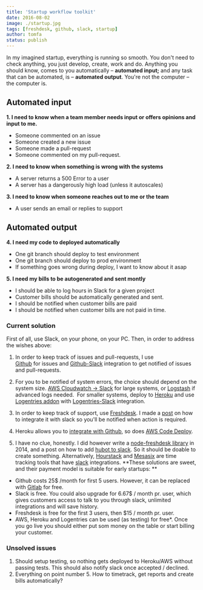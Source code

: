 ```yaml
---
title: 'Startup workflow toolkit'
date: 2016-08-02
image: ./startup.jpg
tags: [freshdesk, github, slack, startup]
author: tomfa
status: publish
---
```


In my imagined startup, everything is running so smooth. You don't need to check anything, you just develop, create, work and do. Anything you should know, comes to you automatically – **automated input;** and any task that can be automated, is – **automated output**. You're not the computer – the computer is.

## Automated input

**1\. I need to know when a team member needs input or offers opinions and input to me.**

- Someone commented on an issue
- Someone created a new issue
- Someone made a pull-request
- Someone commented on my pull-request.

**2\. I need to know when something is wrong with the systems**

- A server returns a 500 Error to a user
- A server has a dangerously high load (unless it autoscales)

**3\. I need to know when someone reaches out to me or the team**

- A user sends an email or replies to support

## **Automated output**

**4\. I need my code to deployed automatically**

- One git branch should deploy to test environment
- One git branch should deploy to prod environment
- If something goes wrong during deploy, I want to know about it asap

**5\. I need my bills to be autogenerated and sent montly**

- I should be able to log hours in Slack for a given project
- Customer bills should be automatically generated and sent.
- I should be notified when customer bills are paid
- I should be notified when customer bills are not paid in time.

### Current solution

First of all, use Slack, on your phone, on your PC.
Then, in order to address the wishes above:

1. In order to keep track of issues and pull-requests, I use [Github](https://github.com/) for issues and [Github-Slack](https://slack.com/apps/A0F7YS2SX-github) integration to get notified of issues and pull-requests.

2. For you to be notified of system errors, the choice should depend on the system size. [AWS Cloudwatch -> Slack](http://ashiina.github.io/2015/06/cloudwatch-lambda-slack/) for large systems, or [Logstash](https://www.elastic.co/products/logstash) if advanced logs needed.  For smaller systems, deploy to [Heroku](https://www.heroku.com/) and use [Logentries addon](https://elements.heroku.com/addons/logentries) with [Logentries-Slack](https://slack.com/apps/A0F81FMAA-logentries) integration.

3. In order to keep track of support, use [Freshdesk](https://freshdesk.com/). I made a [post](http://notes.webutvikling.org/adding-freshdesk-to-slack/) on how to integrate it with slack so you'll be notified when action is required.

4. Heroku allows you to [integrate with Github](https://devcenter.heroku.com/articles/github-integration), so does [AWS Code Deploy](https://aws.amazon.com/documentation/codedeploy/).

5. I have no clue, honestly. I did however write a [node-freshdesk library](https://www.npmjs.com/package/node-freshdesk) in 2014, and a post on how to add [hubot to slack](http://notes.webutvikling.org/how-to-add-hubot-to-slack/). So it should be doable to create something. Alternatively, [Hourstack](https://hourstack.io/) and [Mesasix](https://timetracker.mesasix.com/) are time tracking tools that have [slack](https://hourstack.io/integrations/slack) integrations. **These solutions are sweet, and their payment model is suitable for early startups: **

- Github costs 25$ /month for first 5 users. However, it can be replaced with [Gitlab](https://about.gitlab.com/) for free.
- Slack is free. You could also upgrade for 6.67$ / month pr. user, which gives customers access to talk to you through slack, unlimited integrations and will save history.
- Freshdesk is free for the first 3 users, then $15 / month pr. user.
- AWS, Heroku and Logentries can be used (as testing) for free\*. Once you go live you should either put som money on the table or start billing your customer.

### Unsolved issues

1.  Should setup testing, so nothing gets deployed to Heroku/AWS without passing tests. This should also notify slack once accepted / declined.
2.  Everything on point number 5. How to timetrack, get reports and create bills automatically?
